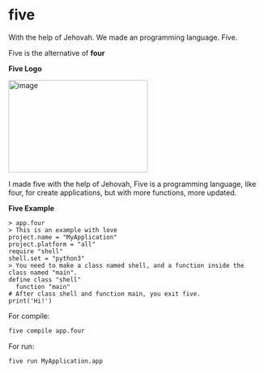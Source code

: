 # five
With the help of Jehovah. We made an programming language. Five.

Five is the alternative of **four**

**Five Logo**

<img width="275" height="183" alt="image" src="https://github.com/user-attachments/assets/7db33991-6b1d-4cf4-a76a-53fd6cc1aebd" />



I made five with the help of Jehovah, Five is a programming language, like four, for create applications, but with more functions, more updated.

**Five Example**

```five
> app.four
> This is an example with love
project.name = "MyApplication"
project.platform = "all"
require "shell"
shell.set = "python3"
> You need to make a class named shell, and a function inside the class named "main".
define class "shell"
  function "main"
# After class shell and function main, you exit five.
print('Hi!')
```
For compile:

```bash
five compile app.four
```
For run:

```bash
five run MyApplication.app
```


